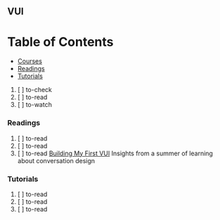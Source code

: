 ## VUI

# Table of Contents
<!-- MarkdownTOC depth=4 -->
  - [Courses](#courses)
  - [Readings](#readings)
  - [Tutorials](#tutorials)
<!-- /MarkdownTOC -->

  1. [ ] to-check []()
  1. [ ] to-read []()
  1. [ ] to-watch []()

### Readings

  1. [ ] to-read []()
  1. [ ] to-read []()
  1. [ ] to-read [Building My First VUI](https://hackernoon.com/building-my-first-vui-1a4b64a8092d) Insights from a summer of learning about conversation design

### Tutorials

  1. [ ] to-read []()
  1. [ ] to-read []()
  1. [ ] to-read []()
